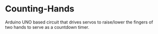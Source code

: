 # Counting-Hands
Arduino UNO based circuit that drives servos to raise/lower the fingers of two hands to serve as a countdown timer.
